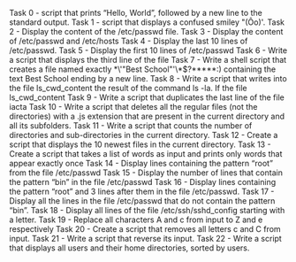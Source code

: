 Task 0 - script that prints “Hello, World”, followed by a new line to the standard output.
Task 1 - script that displays a confused smiley "(Ôo)'.
Task 2 - Display the content of the /etc/passwd file.
Task 3 - Display the content of /etc/passwd and /etc/hosts
Task 4 - Display the last 10 lines of /etc/passwd.
Task 5 - Display the first 10 lines of /etc/passwd
Task 6 - Write a script that displays the third line of the file
Task 7 - Write a shell script that creates a file named exactly \*\\'"Best School"\'\\*$\?\*\*\*\*\*:) containing the text Best School ending by a new line.
Task 8 - Write a script that writes into the file ls_cwd_content the result of the command ls -la. If the file ls_cwd_content
Task 9 - Write a script that duplicates the last line of the file iacta
Task 10 - Write a script that deletes all the regular files (not the directories) with a .js extension that are present in the current directory and all its subfolders.
Task 11 - Write a script that counts the number of directories and sub-directories in the current directory.
Task 12 - Create a script that displays the 10 newest files in the current directory.
Task 13 - Create a script that takes a list of words as input and prints only words that appear exactly once
Task 14 - Display lines containing the pattern “root” from the file /etc/passwd
Task 15 - Display the number of lines that contain the pattern “bin” in the file /etc/passwd
Task 16 - Display lines containing the pattern “root” and 3 lines after them in the file /etc/passwd.
Task 17 - Display all the lines in the file /etc/passwd that do not contain the pattern “bin”.
Task 18 - Display all lines of the file /etc/ssh/sshd_config starting with a letter.
Task 19 - Replace all characters A and c from input to Z and e respectively
Task 20 - Create a script that removes all letters c and C from input.
Task 21 - Write a script that reverse its input.
Task 22 - Write a script that displays all users and their home directories, sorted by users.
